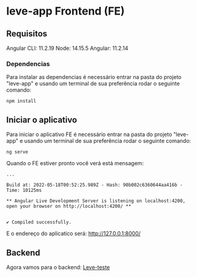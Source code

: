 # leve-app Frontend (FE)

## Requisitos
Angular CLI: 11.2.19
Node: 14.15.5
Angular: 11.2.14

### Dependencias
Para instalar as dependencias é necessário entrar na pasta do projeto "leve-app" e usando um terminal de sua preferência rodar o seguinte comando:
```
npm install
```

## Iniciar o aplicativo
Para iniciar o aplicativo FE é necessário entrar na pasta do projeto "leve-app" e usando um terminal de sua preferência rodar o seguinte comando:
```
ng serve
```

Quando o FE estiver pronto você verá está mensagem:
```
...

Build at: 2022-05-18T00:52:25.989Z - Hash: 90b002c6360644aa416b - Time: 10125ms

** Angular Live Development Server is listening on localhost:4200, open your browser on http://localhost:4200/ **


✔ Compiled successfully.
```
E o endereço do aplicatico será: http://127.0.0.1:8000/

## Backend
Agora vamos para o backend: [Leve-teste](https://github.com/HevertonLemos/leve-teste)
